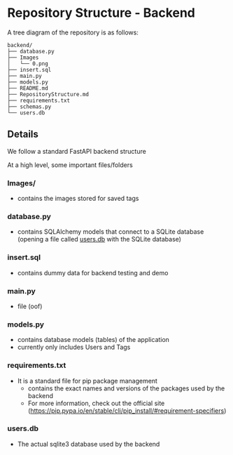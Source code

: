 # Repository Structure - Backend

A tree diagram of the repository is as follows:

```
backend/
├── database.py
├── Images
│   └── 0.png
├── insert.sql
├── main.py
├── models.py
├── README.md
├── RepositoryStructure.md
├── requirements.txt
├── schemas.py
└── users.db
```

## Details

We follow a standard FastAPI backend structure

At a high level, some important files/folders

### Images/

- contains the images stored for saved tags

### database.py

- contains SQLAlchemy models that connect to a SQLite database (opening a file called [users.db](users.db) with the SQLite database)

### insert.sql

- contains dummy data for backend testing and demo

### main.py

- file (oof)

### models.py

- contains database models (tables) of the application
- currently only includes Users and Tags

### requirements.txt

- It is a standard file for pip package management
  - contains the exact names and versions of the packages used by the backend
  - For more information, check out the official site (https://pip.pypa.io/en/stable/cli/pip_install/#requirement-specifiers)

### users.db

- The actual sqlite3 database used by the backend
